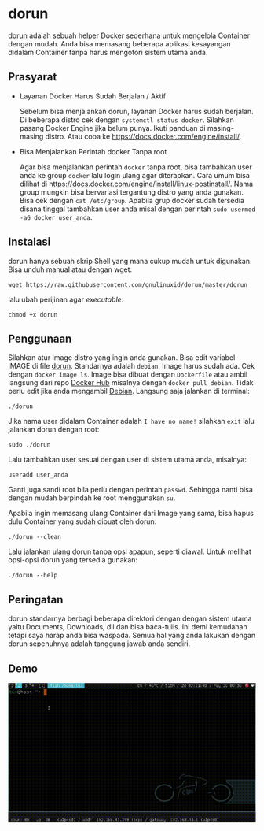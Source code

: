 # dorun
dorun adalah sebuah helper Docker sederhana untuk mengelola Container dengan mudah. Anda bisa memasang beberapa aplikasi kesayangan didalam Container tanpa harus mengotori sistem utama anda.
## Prasyarat
* Layanan Docker Harus Sudah Berjalan / Aktif

  Sebelum bisa menjalankan dorun, layanan Docker harus sudah berjalan. Di beberapa distro cek dengan `systemctl status docker`. Silahkan pasang Docker Engine jika belum punya. Ikuti panduan di masing-masing distro. Atau coba ke https://docs.docker.com/engine/install/.
* Bisa Menjalankan Perintah docker Tanpa root

  Agar bisa menjalankan perintah `docker` tanpa root, bisa tambahkan user anda ke group `docker` lalu login ulang agar diterapkan. Cara umum bisa dilihat di https://docs.docker.com/engine/install/linux-postinstall/. Nama group mungkin bisa bervariasi tergantung distro yang anda gunakan. Bisa cek dengan `cat /etc/group`. Apabila grup docker sudah tersedia disana tinggal tambahkan user anda misal dengan perintah `sudo usermod -aG docker user_anda`.
## Instalasi
dorun hanya sebuah skrip Shell yang mana cukup mudah untuk digunakan. Bisa unduh manual atau dengan wget:
```
wget https://raw.githubusercontent.com/gnulinuxid/dorun/master/dorun
```
lalu ubah perijinan agar *executable*:
```
chmod +x dorun
```
## Penggunaan
Silahkan atur Image distro yang ingin anda gunakan. Bisa edit variabel IMAGE di file [dorun](dorun). Standarnya adalah `debian`. Image harus sudah ada. Cek dengan `docker image ls`. Image bisa dibuat dengan `Dockerfile` atau ambil langsung dari repo [Docker Hub](https://hub.docker.com/) misalnya dengan `docker pull debian`. Tidak perlu edit jika anda mengambil [Debian](https://hub.docker.com/_/debian). Langsung saja jalankan di terminal:
```
./dorun
```
Jika nama user didalam Container adalah `I have no name!` silahkan `exit` lalu jalankan dorun dengan root:
```
sudo ./dorun
```
Lalu tambahkan user sesuai dengan user di sistem utama anda, misalnya:
```
useradd user_anda
```
Ganti juga sandi root bila perlu dengan perintah `passwd`. Sehingga nanti bisa dengan mudah berpindah ke root menggunakan `su`.

Apabila ingin memasang ulang Container dari Image yang sama, bisa hapus dulu Container yang sudah dibuat oleh dorun:
```
./dorun --clean
```
Lalu jalankan ulang dorun tanpa opsi apapun, seperti diawal. Untuk melihat opsi-opsi dorun yang tersedia gunakan:
```
./dorun --help
```
## Peringatan
dorun standarnya berbagi beberapa direktori dengan dengan sistem utama yaitu Documents, Downloads, dll dan bisa baca-tulis. Ini demi kemudahan tetapi saya harap anda bisa waspada. Semua hal yang anda lakukan dengan dorun sepenuhnya adalah tanggung jawab anda sendiri.
## Demo
![dorun](dorun.gif)
